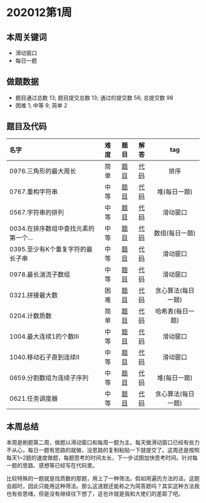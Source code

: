 <!--
 * @Description: 
 * @Autor: Au3C2
 * @Date: 2020-12-05 10:36:37
 * @LastEditors: Au3C2
 * @LastEditTime: 2021-03-31 16:09:33
-->
# 202012第1周
## 本周关键词

* 滑动窗口
* 每日一题

## 做题数据

* 题目通过总数 13; 题目提交总数 13; 通过的提交数 56; 总提交数 98
* 困难 1; 中等 9; 简单 2


## 题目及代码

|名字|难度|题目|解答|tag|
 |:-|:-:|:-:|:-:|:-:|
|0976.三角形的最大周长|简单|[题目](https://leetcode-cn.com/problems/largest-perimeter-triangle/)|[代码](../Code/202012第1周/0976.三角形的最大周长.md)|排序
|0767.重构字符串|中等|[题目](https://leetcode-cn.com/problems/reorganize-string/)|[代码](../Code/202012第1周/0767.重构字符串.md)|堆(每日一题)
|0567.字符串的排列|中等|[题目](https://leetcode-cn.com/problems/permutation-in-string/)|[代码](../Code/202012第1周/0567.字符串的排列.md)|滑动窗口
|0034.在排序数组中查找元素的第一个...|中等|[题目](https://leetcode-cn.com/problems/find-first-and-last-position-of-element-in-sorted-array/)|[代码](../Code/202012第1周/0034.在排序数组中查找元素的第一个和最后一个位置.md)|数组(每日一题)
|0395.至少有K个重复字符的最长子串|中等|[题目](https://leetcode-cn.com/problems/longest-substring-with-at-least-k-repeating-characters/)|[代码](../Code/202012第1周/0395.至少有K个重复字符的最长子串.md)|滑动窗口
|0978.最长湍流子数组|中等|[题目](https://leetcode-cn.com/problems/longest-turbulent-subarray/)|[代码](../Code/202012第1周/0978.最长湍流子数组.md)|滑动窗口
|0321.拼接最大数|困难|[题目](https://leetcode-cn.com/problems/create-maximum-number/)|[代码](../Code/202012第1周/0321.拼接最大数.md)|贪心算法(每日一题)
|0204.计数质数|简单|[题目](https://leetcode-cn.com/problems/count-primes/)|[代码](../Code/202012第1周/0204.计数质数.md)|哈希表(每日一题)
|1004.最大连续1的个数III|中等|[题目](https://leetcode-cn.com/problems/max-consecutive-ones-iii/)|[代码](../Code/202012第1周/1004.最大连续1的个数III.md)|滑动窗口
|1040.移动石子直到连续II|中等|[题目](https://leetcode-cn.com/problems/moving-stones-until-consecutive-ii/)|[代码](../Code/202012第1周/1040.移动石子直到连续II.md)|滑动窗口
|0659.分割数组为连续子序列|中等|[题目](https://leetcode-cn.com/problems/split-array-into-consecutive-subsequences/)|[代码](../Code/202012第1周/0659.分割数组为连续子序列.md)|堆(每日一题)
|0621.任务调度器|中等|[题目](https://leetcode-cn.com/problems/task-scheduler/)|[代码](../Code/202012第1周/0621.任务调度器.md)|贪心算法(每日一题)


## 本周总结
本周是刷题第二周，做题以滑动窗口和每周一题为主。每天做滑动窗口已经有些力不从心，每日一题有思路的就做，没思路的复制粘贴一下就提交了。这周还是按照每天1~2题的速度做题，每题思考的时间太长，下一步试图加快思考时间。针对每一题的思路、感想等已经写在代码里。

比较特殊的一题就是找质数的那题，用上了一种筛法。假如用遍历方法的话，这题会超时，因此只能用这种筛法。那么这道题还能称之为简答题吗？其实这种方法我也有些思绪，但是没有继续往下想了，这也许就是我和大佬们的差距了吧。



